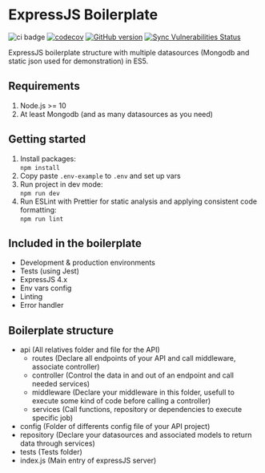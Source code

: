# ExpressJS Boilerplate

![ci badge](https://github.com/syskin/expressjs-boilerplate/workflows/CI/badge.svg)
[![codecov](https://codecov.io/gh/syskin/expressjs-boilerplate/branch/master/graph/badge.svg?token=720QPKY5L6)](https://codecov.io/gh/syskin/expressjs-boilerplate)
[![GitHub version](https://img.shields.io/badge/version-v1.0.0-blue.svg)](https://github.com/syskin/expressjs-boilerplate)
[![Sync Vulnerabilities Status](https://app.snyk.io/test/github/syskin/expressjs-boilerplate/badge.svg)](https://snyk.io/test/github/syskin/expressjs-boilerplate)

ExpressJS boilerplate structure with multiple datasources (Mongodb and static json used for demonstration) in ES5.

## Requirements
1. Node.js >= 10
2. At least Mongodb (and as many datasources as you need)

## Getting started
1. Install packages:   
`npm install`
2. Copy paste `.env-example` to `.env` and set up vars
3. Run project in dev mode:   
`npm run dev`
4. Run ESLint with Prettier for static analysis and applying consistent code formatting:   
`npm run lint`

## Included in the boilerplate
- Development & production environments
- Tests (using Jest)
- ExpressJS 4.x
- Env vars config
- Linting
- Error handler

## Boilerplate structure

- api (All relatives folder and file for the API)
  - routes (Declare all endpoints of your API and call middleware, associate controller)
  - controller (Control the data in and out of an endpoint and call needed services)
  - middleware (Declare your middleware in this folder, usefull to execute some kind of code before calling a controller)
  - services (Call functions, repository or dependencies to execute specific job)
- config (Folder of differents config file of your API project)
- repository (Declare your datasources and associated models to return data through services)
- tests (Tests folder)
- index.js (Main entry of expressJS server)
